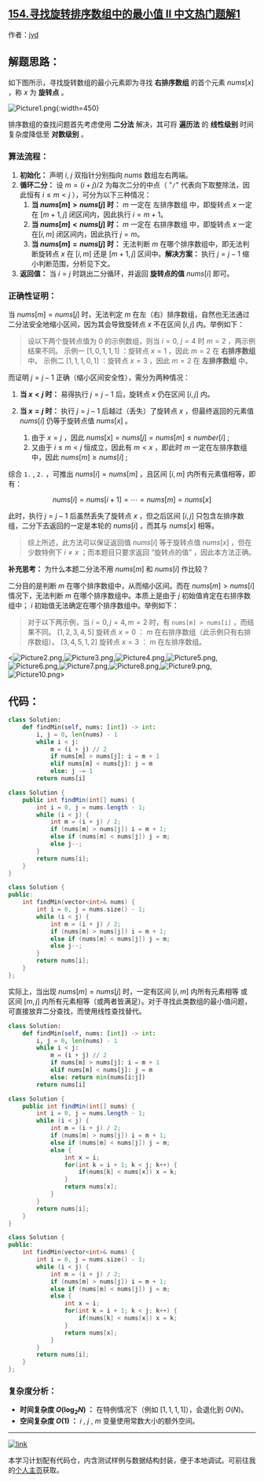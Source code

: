 ## [154.寻找旋转排序数组中的最小值 II 中文热门题解1](https://leetcode.cn/problems/find-minimum-in-rotated-sorted-array-ii/solutions/100000/154-find-minimum-in-rotated-sorted-array-ii-by-jyd)

作者：[jyd](https://leetcode.cn/u/jyd)

## 解题思路：

如下图所示，寻找旋转数组的最小元素即为寻找 **右排序数组** 的首个元素 $nums[x]$ ，称 $x$ 为 **旋转点** 。

![Picture1.png](https://pic.leetcode-cn.com/1599404042-JMvjtL-Picture1.png){:width=450}

排序数组的查找问题首先考虑使用 **二分法** 解决，其可将 **遍历法** 的 **线性级别** 时间复杂度降低至 **对数级别** 。

### 算法流程：

1. **初始化：** 声明 $i$, $j$ 双指针分别指向 $nums$ 数组左右两端。
2. **循环二分：** 设 $m = (i + j) / 2$ 为每次二分的中点（ "`/`" 代表向下取整除法，因此恒有 $i \leq m < j$ ），可分为以下三种情况：
    1. **当 $nums[m] > nums[j]$ 时：** $m$ 一定在 左排序数组 中，即旋转点 $x$ 一定在 $[m + 1, j]$ 闭区间内，因此执行 $i = m + 1$。
    2. **当 $nums[m] < nums[j]$ 时：** $m$ 一定在 右排序数组 中，即旋转点 $x$ 一定在$[i, m]$ 闭区间内，因此执行 $j = m$。
    3. **当 $nums[m] = nums[j]$ 时：** 无法判断 $m$ 在哪个排序数组中，即无法判断旋转点 $x$ 在 $[i, m]$ 还是 $[m + 1, j]$ 区间中。**解决方案：** 执行 $j = j - 1$ 缩小判断范围，分析见下文。
3. **返回值：** 当 $i = j$ 时跳出二分循环，并返回 **旋转点的值** $nums[i]$ 即可。

### 正确性证明：

当 $nums[m] = nums[j]$ 时，无法判定 $m$ 在左（右）排序数组，自然也无法通过二分法安全地缩小区间，因为其会导致旋转点 $x$ 不在区间 $[i, j]$ 内。举例如下：

> 设以下两个旋转点值为 $0$ 的示例数组，则当 $i = 0$, $j = 4$ 时 $m = 2$ ，两示例结果不同。
> 示例一 $[1, 0, 1, 1, 1]$ ：旋转点 $x = 1$ ，因此 $m = 2$ 在 **右排序数组** 中。
> 示例二 $[1, 1, 1, 0, 1]$ ：旋转点 $x = 3$ ，因此 $m = 2$ 在 **左排序数组** 中。

而证明 $j = j - 1$ 正确（缩小区间安全性），需分为两种情况：

1. **当 $x < j$ 时：** 易得执行 $j = j - 1$ 后，旋转点 $x$ 仍在区间 $[i, j]$ 内。
2. **当 $x = j$ 时：** 执行 $j = j - 1$ 后越过（丢失）了旋转点 $x$ ，但最终返回的元素值 $nums[i]$ 仍等于旋转点值 $nums[x]$ 。

    1. 由于 $x = j$ ，因此 $nums[x] = nums[j] = nums[m] \leq number[i]$ ;
    2. 又由于 $i \leq m <j$ 恒成立，因此有 $m < x$ ，即此时 $m$ 一定在左排序数组中，因此 $nums[m] \geq nums[i]$ ;

综合 `1.` , `2.` ，可推出 $nums[i] = nums[m]$ ，且区间 $[i, m]$ 内所有元素值相等，即有：

$$
nums[i] = nums[i+1] = \cdots = nums[m] = nums[x]
$$

此时，执行 $j = j - 1$ 后虽然丢失了旋转点 $x$ ，但之后区间 $[i, j]$ 只包含左排序数组，二分下去返回的一定是本轮的 $nums[i]$ ，而其与 $nums[x]$ 相等。

> 综上所述，此方法可以保证返回值 $nums[i]$ 等于旋转点值 $nums[x]$ ，但在少数特例下 $i \ne x$ ；而本题目只要求返回 “旋转点的值” ，因此本方法正确。

**补充思考：** 为什么本题二分法不用 $nums[m]$ 和 $nums[i]$ 作比较？

二分目的是判断 $m$ 在哪个排序数组中，从而缩小区间。而在 $nums[m] > nums[i]$情况下，无法判断 $m$ 在哪个排序数组中。本质上是由于 $j$ 初始值肯定在右排序数组中； $i$ 初始值无法确定在哪个排序数组中。举例如下：

> 对于以下两示例，当 $i = 0, j = 4, m = 2$ 时，有 `nums[m] > nums[i]` ，而结果不同。
> $[1, 2, 3, 4 ,5]$ 旋转点 $x = 0$ ： $m$ 在右排序数组（此示例只有右排序数组）。
> $[3, 4, 5, 1 ,2]$ 旋转点 $x = 3$ ： $m$ 在左排序数组。

<![Picture2.png](https://pic.leetcode-cn.com/1599404042-VzHrmU-Picture2.png),![Picture3.png](https://pic.leetcode-cn.com/1599404042-fNXpQJ-Picture3.png),![Picture4.png](https://pic.leetcode-cn.com/1599404042-qbOflt-Picture4.png),![Picture5.png](https://pic.leetcode-cn.com/1599404042-sBLuCR-Picture5.png),![Picture6.png](https://pic.leetcode-cn.com/1599404042-lYmLFN-Picture6.png),![Picture7.png](https://pic.leetcode-cn.com/1599404042-HkRBZW-Picture7.png),![Picture8.png](https://pic.leetcode-cn.com/1599404366-eOwigV-Picture8.png),![Picture9.png](https://pic.leetcode-cn.com/1599404366-ngPDoD-Picture9.png),![Picture10.png](https://pic.leetcode-cn.com/1599404438-qzDKAI-Picture10.png)>

## 代码：

```Python []
class Solution:
    def findMin(self, nums: [int]) -> int:
        i, j = 0, len(nums) - 1
        while i < j:
            m = (i + j) // 2
            if nums[m] > nums[j]: i = m + 1
            elif nums[m] < nums[j]: j = m
            else: j -= 1
        return nums[i]
```

```Java []
class Solution {
    public int findMin(int[] nums) {
        int i = 0, j = nums.length - 1;
        while (i < j) {
            int m = (i + j) / 2;
            if (nums[m] > nums[j]) i = m + 1;
            else if (nums[m] < nums[j]) j = m;
            else j--;
        }
        return nums[i];
    }
}
```

```C++ []
class Solution {
public:
    int findMin(vector<int>& nums) {
        int i = 0, j = nums.size() - 1;
        while (i < j) {
            int m = (i + j) / 2;
            if (nums[m] > nums[j]) i = m + 1;
            else if (nums[m] < nums[j]) j = m;
            else j--;
        }
        return nums[i];
    }
};
```

实际上，当出现 $nums[m] = nums[j]$ 时，一定有区间 $[i, m]$ 内所有元素相等 或 区间 $[m, j]$ 内所有元素相等（或两者皆满足）。对于寻找此类数组的最小值问题，可直接放弃二分查找，而使用线性查找替代。

```Python []
class Solution:
    def findMin(self, nums: [int]) -> int:
        i, j = 0, len(nums) - 1
        while i < j:
            m = (i + j) // 2
            if nums[m] > nums[j]: i = m + 1
            elif nums[m] < nums[j]: j = m
            else: return min(nums[i:j])
        return nums[i]
```

```Java []
class Solution {
    public int findMin(int[] nums) {
        int i = 0, j = nums.length - 1;
        while (i < j) {
            int m = (i + j) / 2;
            if (nums[m] > nums[j]) i = m + 1;
            else if (nums[m] < nums[j]) j = m;
            else {
                int x = i;
                for(int k = i + 1; k < j; k++) {
                    if(nums[k] < nums[x]) x = k;
                }
                return nums[x];
            }
        }
        return nums[i];
    }
}
```

```C++ []
class Solution {
public:
    int findMin(vector<int>& nums) {
        int i = 0, j = nums.size() - 1;
        while (i < j) {
            int m = (i + j) / 2;
            if (nums[m] > nums[j]) i = m + 1;
            else if (nums[m] < nums[j]) j = m;
            else {
                int x = i;
                for(int k = i + 1; k < j; k++) {
                    if(nums[k] < nums[x]) x = k;
                }
                return nums[x];
            }
        }
        return nums[i];
    }
};
```

### 复杂度分析：

- **时间复杂度 $O(\log_2 N)$ ：** 在特例情况下（例如 $[1, 1, 1, 1]$），会退化到 $O(N)$。
- **空间复杂度 $O(1)$ ：** $i$ , $j$ , $m$ 变量使用常数大小的额外空间。

---

[![link](https://pic.leetcode.cn/1692032516-LSqzdC-760_100_3.png)](https://leetcode.cn/studyplan/selected-coding-interview/)

本学习计划配有代码仓，内含测试样例与数据结构封装，便于本地调试。可前往我的[个人主页](https://leetcode.cn/u/jyd/)获取。